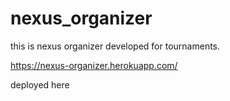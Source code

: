 # nexus_organizer
this is nexus organizer developed for tournaments.

https://nexus-organizer.herokuapp.com/

deployed here
